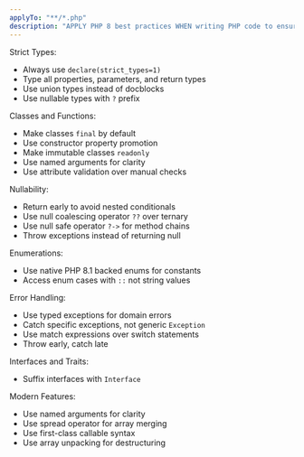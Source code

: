 ```yaml
---
applyTo: "**/*.php"
description: "APPLY PHP 8 best practices WHEN writing PHP code to ensure type safety, readability, and maintainability"
---
```


Strict Types:
- Always use `declare(strict_types=1)`
- Type all properties, parameters, and return types
- Use union types instead of docblocks
- Use nullable types with `?` prefix

Classes and Functions:
- Make classes `final` by default
- Use constructor property promotion
- Make immutable classes `readonly`
- Use named arguments for clarity
- Use attribute validation over manual checks

Nullability:
- Return early to avoid nested conditionals
- Use null coalescing operator `??` over ternary
- Use null safe operator `?->` for method chains
- Throw exceptions instead of returning null

Enumerations:
- Use native PHP 8.1 backed enums for constants
- Access enum cases with `::` not string values

Error Handling:
- Use typed exceptions for domain errors
- Catch specific exceptions, not generic `Exception`
- Use match expressions over switch statements
- Throw early, catch late

Interfaces and Traits:
- Suffix interfaces with `Interface`

Modern Features:
- Use named arguments for clarity
- Use spread operator for array merging
- Use first-class callable syntax
- Use array unpacking for destructuring
